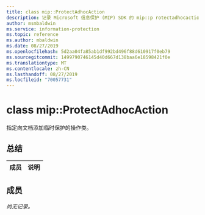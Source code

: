 ```yaml
---
title: class mip::ProtectAdhocAction
description: 记录 Microsoft 信息保护 (MIP) SDK 的 mip::p rotectadhocaction 类。
author: msmbaldwin
ms.service: information-protection
ms.topic: reference
ms.author: mbaldwin
ms.date: 08/27/2019
ms.openlocfilehash: 5d2aa04fa85ab1df992bd496f88d610917f0eb79
ms.sourcegitcommit: 1499790746145d40d667d138baa6e18598421f0e
ms.translationtype: MT
ms.contentlocale: zh-CN
ms.lasthandoff: 08/27/2019
ms.locfileid: "70057731"
---
```

# <a name="class-mipprotectadhocaction"></a>class mip::ProtectAdhocAction 
指定向文档添加临时保护的操作类。
  
## <a name="summary"></a>总结
 成员                        | 说明                                
--------------------------------|---------------------------------------------
  
## <a name="members"></a>成员
_尚无记录。_
